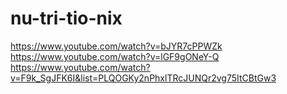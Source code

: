 # nu-tri-tio-nix
https://www.youtube.com/watch?v=bJYR7cPPWZk
https://www.youtube.com/watch?v=lGF9gONeY-Q
https://www.youtube.com/watch?v=F9k_SgJFK6I&list=PLQOGKy2nPhxlTRcJUNQr2vg75ItCBtGw3
